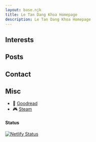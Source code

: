 ```yaml
---
layout: base.njk
title: Le Tan Dang Khoa Homepage
description: Le Tan Dang Khoa Homepage
---
```


## Interests

## Posts

## Contact

## Misc

- 📖 [Goodread](https://www.goodreads.com/user/show/23367014-dang-khoa-le-tan)
- 🎮 [Steam](https://steamcommunity.com/profiles/76561198324160552/)

#### Status 

[![Netlify Status](https://api.netlify.com/api/v1/badges/d21a8e3b-2fea-4483-9340-c6af6107083c/deploy-status)](https://app.netlify.com/sites/venerable-piroshki-cc60e8/deploys) 
